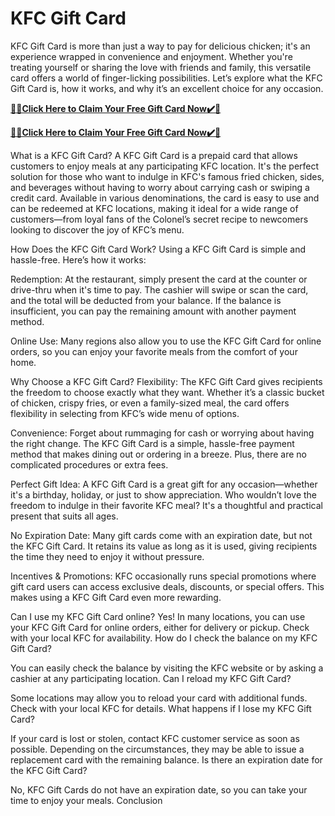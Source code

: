 # KFC Gift Card

KFC Gift Card is more than just a way to pay for delicious chicken; it's an experience wrapped in convenience and enjoyment. Whether you're treating yourself or sharing the love with friends and family, this versatile card offers a world of finger-licking possibilities. Let’s explore what the KFC Gift Card is, how it works, and why it’s an excellent choice for any occasion.

**[🎁🎁Click Here to Claim Your Free Gift Card Now✔️🎁](https://service247.xyz/kfc/)**

**[🎁🎁Click Here to Claim Your Free Gift Card Now✔️🎁](https://service247.xyz/kfc/)**


What is a KFC Gift Card? A KFC Gift Card is a prepaid card that allows customers to enjoy meals at any participating KFC location. It's the perfect solution for those who want to indulge in KFC's famous fried chicken, sides, and beverages without having to worry about carrying cash or swiping a credit card. Available in various denominations, the card is easy to use and can be redeemed at KFC locations, making it ideal for a wide range of customers—from loyal fans of the Colonel’s secret recipe to newcomers looking to discover the joy of KFC’s menu.

How Does the KFC Gift Card Work? Using a KFC Gift Card is simple and hassle-free. Here’s how it works:

Redemption: At the restaurant, simply present the card at the counter or drive-thru when it's time to pay. The cashier will swipe or scan the card, and the total will be deducted from your balance. If the balance is insufficient, you can pay the remaining amount with another payment method.

Online Use: Many regions also allow you to use the KFC Gift Card for online orders, so you can enjoy your favorite meals from the comfort of your home.

Why Choose a KFC Gift Card? Flexibility: The KFC Gift Card gives recipients the freedom to choose exactly what they want. Whether it’s a classic bucket of chicken, crispy fries, or even a family-sized meal, the card offers flexibility in selecting from KFC’s wide menu of options.

Convenience: Forget about rummaging for cash or worrying about having the right change. The KFC Gift Card is a simple, hassle-free payment method that makes dining out or ordering in a breeze. Plus, there are no complicated procedures or extra fees.

Perfect Gift Idea: A KFC Gift Card is a great gift for any occasion—whether it's a birthday, holiday, or just to show appreciation. Who wouldn’t love the freedom to indulge in their favorite KFC meal? It's a thoughtful and practical present that suits all ages.

No Expiration Date: Many gift cards come with an expiration date, but not the KFC Gift Card. It retains its value as long as it is used, giving recipients the time they need to enjoy it without pressure.

Incentives & Promotions: KFC occasionally runs special promotions where gift card users can access exclusive deals, discounts, or special offers. This makes using a KFC Gift Card even more rewarding.

Can I use my KFC Gift Card online? Yes! In many locations, you can use your KFC Gift Card for online orders, either for delivery or pickup. Check with your local KFC for availability. How do I check the balance on my KFC Gift Card?

You can easily check the balance by visiting the KFC website or by asking a cashier at any participating location. Can I reload my KFC Gift Card?

Some locations may allow you to reload your card with additional funds. Check with your local KFC for details. What happens if I lose my KFC Gift Card?

If your card is lost or stolen, contact KFC customer service as soon as possible. Depending on the circumstances, they may be able to issue a replacement card with the remaining balance. Is there an expiration date for the KFC Gift Card?

No, KFC Gift Cards do not have an expiration date, so you can take your time to enjoy your meals. Conclusion
